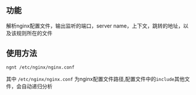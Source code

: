 ## 功能  
解析nginx配置文件，输出监听的端口，server name，上下文，跳转的地址，以及该规则所在的文件  
## 使用方法
```
ngnt /etc/nginx/nginx.conf
```
其中 `/etc/nginx/nginx.conf` 为nginx配置文件路径,配置文件中的`include`其他文件，会自动递归分析

